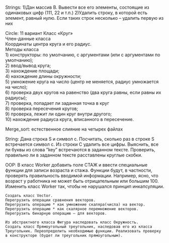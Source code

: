 Strings:
    1)Дан массив B. Вывести все его элементы, состоящие из одинаковых цифр (111, 22 и т.п.)
    2)Удалить строку, в которой есть элемент, равный нулю. Если таких строк несколько – удалить первую из них

Circle:
    11 вариант Класс «Круг»						
    Член-данные класса						
    Координаты центра круга и его радиус.						
    Методы класса						
    1)  конструкторы: по умолчанию, с аргументами (или с аргументами по умолчанию);						
    2)  ввод/вывод круга;						
    3)  нахождение площади;						
    4)  нахождение длины окружности;						
    5)  умножение круга на число (центр не меняется, радиус умножается на число);						
    6)  проверка двух кругов на равенство (два круга равны, если равны их радиусы);						
    7)  проверка, попадает ли заданная точка в круг						
    8) проверка пересечения кругов;						
    9) проверка, лежит ли один круг внутри другого;						
    10) нахождение радиуса круга, вписанного в пересечение.	

Merge_sort:
    естественное слияние на четырех файлах

String:
    Дана строка S и символ c. Посчитать, сколько раз в строке S встречается символ c.
    Из строки С удалить все цифры.
    Выяснить, все ли буквы из слова ”key” встречаются в заданном тексте.
    Проверить, правильно ли в заданном тексте расставлены круглые скобки.

OOP:
    В класс Worker добавить поле СТАЖ и ввести специальные функции для записи возраста и стажа. Функции будут, в частности, проверять правильность вводимой информации. 
    Например, ясно, что возраст у работника не может быть отрицательным или большим 100. 
    Изменить класс Worker так, чтобы не нарушался принцип инкапсуляции.

    Создать класс Vector.
    Перегрузить операции сравнения векторов.
    Перегрузить операцию * как умножение скаляра(числа) на вектор.
    Перегрузить операцию * как скалярное перемножение векторов.
    Перегрузить бинарную операцию – для векторов.

    Из абстрактного класса Фигура наследовать класс Окружность.
    Создать класс Прямоугольный треугольник, наследовав его из класса Треугольник. Переопределить необходимые функции. Реализовать проверку в конструкторе (будет ли треугольник прямоугольным).